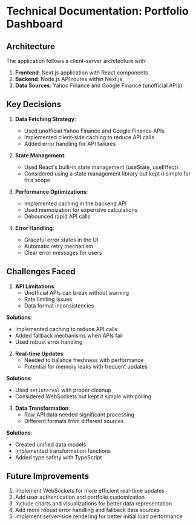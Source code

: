 # Technical Documentation: Portfolio Dashboard

## Architecture

The application follows a client-server architecture with:

1. **Frontend**: Next.js application with React components
2. **Backend**: Node.js API routes within Next.js
3. **Data Sources**: Yahoo Finance and Google Finance (unofficial APIs)

## Key Decisions

1. **Data Fetching Strategy**:
   - Used unofficial Yahoo Finance and Google Finance APIs
   - Implemented client-side caching to reduce API calls
   - Added error handling for API failures

2. **State Management**:
   - Used React's built-in state management (useState, useEffect)
   - Considered using a state management library but kept it simple for this scope

3. **Performance Optimizations**:
   - Implemented caching in the backend API
   - Used memoization for expensive calculations
   - Debounced rapid API calls

4. **Error Handling**:
   - Graceful error states in the UI
   - Automatic retry mechanism
   - Clear error messages for users

## Challenges Faced

1. **API Limitations**:
   - Unofficial APIs can break without warning
   - Rate limiting issues
   - Data format inconsistencies

**Solutions**:
   - Implemented caching to reduce API calls
   - Added fallback mechanisms when APIs fail
   - Used robust error handling

2. **Real-time Updates**:
   - Needed to balance freshness with performance
   - Potential for memory leaks with frequent updates

**Solutions**:
   - Used `setInterval` with proper cleanup
   - Considered WebSockets but kept it simple with polling

3. **Data Transformation**:
   - Raw API data needed significant processing
   - Different formats from different sources

**Solutions**:
   - Created unified data models
   - Implemented transformation functions
   - Added type safety with TypeScript

## Future Improvements

1. Implement WebSockets for more efficient real-time updates
2. Add user authentication and portfolio customization
3. Include charts and visualizations for better data representation
4. Add more robust error handling and fallback data sources
5. Implement server-side rendering for better initial load performance

